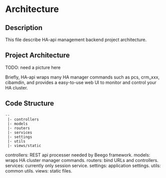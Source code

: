 # Architecture

## Description

This file describe HA-api management backend project architecture.


## Project Architecture

TODO: need a picture here

Briefly, HA-api wraps many HA manager commands such as pcs, crm_xxx, cibamdin, and provides a easy-to-use web UI to monitor and control your HA cluster.

## Code Structure

```
--
 |- controllers
 |- models
 |- routers
 |- services
 |- settings
 |- utils
 |- views/static

```

controllers: REST api processer needed by Beego framework.
models: wraps HA cluster manager commands.
routers: bind URLs and controllers.
services: currently only session service.
settings: application settings.
utils: common utils.
views: static files.

